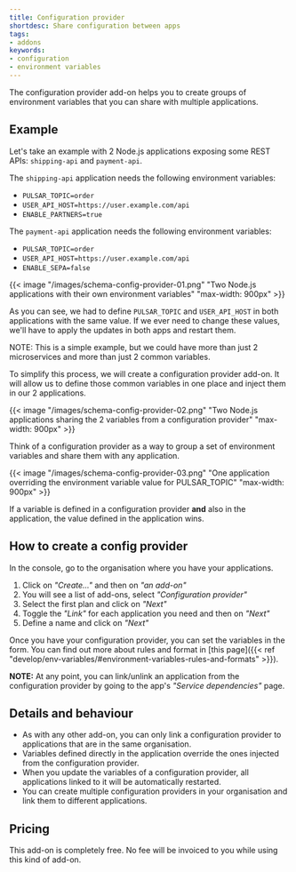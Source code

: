 ```yaml
---
title: Configuration provider
shortdesc: Share configuration between apps
tags:
- addons
keywords:
- configuration
- environment variables
---
```


The configuration provider add-on helps you to create groups of environment variables that you can share with multiple applications.

## Example

Let's take an example with 2 Node.js applications exposing some REST APIs: `shipping-api` and `payment-api`.

The `shipping-api` application needs the following environment variables:

* `PULSAR_TOPIC=order`
* `USER_API_HOST=https://user.example.com/api`
* `ENABLE_PARTNERS=true`

The `payment-api` application needs the following environment variables:

* `PULSAR_TOPIC=order`
* `USER_API_HOST=https://user.example.com/api`
* `ENABLE_SEPA=false`

{{< image "/images/schema-config-provider-01.png" "Two Node.js applications with their own environment variables" "max-width: 900px" >}}

As you can see, we had to define `PULSAR_TOPIC` and `USER_API_HOST` in both applications with the same value.
If we ever need to change these values, we'll have to apply the updates in both apps and restart them.

NOTE: This is a simple example, but we could have more than just 2 microservices and more than just 2 common variables.

To simplify this process, we will create a configuration provider add-on.
It will allow us to define those common variables in one place and inject them in our 2 applications.

{{< image "/images/schema-config-provider-02.png" "Two Node.js applications sharing the 2 variables from a configuration provider" "max-width: 900px" >}}

Think of a configuration provider as a way to group a set of environment variables and share them with any application.

{{< image "/images/schema-config-provider-03.png" "One application overriding the environment variable value for PULSAR_TOPIC" "max-width: 900px" >}}

If a variable is defined in a configuration provider **and** also in the application, the value defined in the application wins.

## How to create a config provider

In the console, go to the organisation where you have your applications.

1. Click on *"Create..."* and then on *"an add-on"*
2. You will see a list of add-ons, select *"Configuration provider"*
3. Select the first plan and click on *"Next"*
4. Toggle the *"Link"* for each application you need and then on *"Next"*
5. Define a name and click on *"Next"*

Once you have your configuration provider, you can set the variables in the form.
You can find out more about rules and format in [this page]({{< ref "develop/env-variables/#environment-variables-rules-and-formats" >}}).

**NOTE:** At any point, you can link/unlink an application from the configuration provider by going to the app's _"Service dependencies"_ page.

## Details and behaviour

* As with any other add-on, you can only link a configuration provider to applications that are in the same organisation.
* Variables defined directly in the application override the ones injected from the configuration provider.
* When you update the variables of a configuration provider, all applications linked to it will be automatically restarted.
* You can create multiple configuration providers in your organisation and link them to different applications.

## Pricing

This add-on is completely free.
No fee will be invoiced to you while using this kind of add-on.
